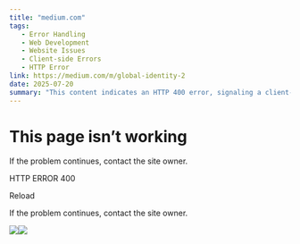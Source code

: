 ```yaml
---
title: "medium.com"
tags:
   - Error Handling
   - Web Development
   - Website Issues
   - Client-side Errors
   - HTTP Error
link: https://medium.com/m/global-identity-2
date: 2025-07-20
summary: "This content indicates an HTTP 400 error, signaling a client-side issue where the request to the server is malformed. Key implications include potential URL syntax errors, misconfigured cookies, or invalid request payloads. For troubleshooting, users should check parameters, refresh the page, or clear their browser's cache before contacting the site owner for resolution. This error emphasizes the importance of proper input validation in web applications to enhance user experience and prevent request failures."
---
```


# This page isn’t working

If the problem continues, contact the site owner.

HTTP ERROR 400

Reload


If the problem continues, contact the site owner.

![](<Base64-Image-Removed>)![](<Base64-Image-Removed>)
